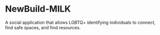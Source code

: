 # NewBuild-MILK
A social application that allows LGBTQ+ identifying individuals to connect, find safe spaces, and find resources.
